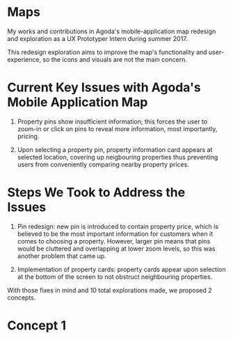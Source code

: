 # Maps
My works and contributions in Agoda's mobile-application map redesign and exploration as a UX Prototyper Intern during summer 2017.

This redesign exploration aims to improve the map's functionality and user-experience, so the icons and visuals are not the main concern.

# Current Key Issues with Agoda's Mobile Application Map
1. Property pins show insufficient information; this forces the user to zoom-in or click on pins to reveal more information, most importantly, pricing.

2. Upon selecting a property pin, property information card appears at selected location, covering up neigbouring properties thus preventing users from conveniently comparing nearby property prices.

# Steps We Took to Address the Issues
1. Pin redesign: new pin is introduced to contain property price, which is believed to be the most important information for customers when it comes to choosing a property. However, larger pin means that pins would be cluttered and overlapping at lower zoom levels, so this was another problem that came up.

2. Implementation of property cards: property cards appear upon selection at the bottom of the screen to not obstruct neighbouring properties.

With those fixes in mind and 10 total explorations made, we proposed 2 concepts. 

# Concept 1

